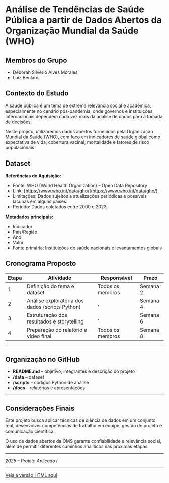 
# Análise de Tendências de Saúde Pública a partir de Dados Abertos da Organização Mundial da Saúde (WHO)

## Membros do Grupo  
- Déborah Silvério Alves Morales  
- Luiz Benlardi  

## Contexto do Estudo  
A saúde pública é um tema de extrema relevância social e acadêmica, especialmente no cenário pós-pandemia, onde governos e instituições internacionais dependem cada vez mais da análise de dados para a tomada de decisões.

Neste projeto, utilizaremos dados abertos fornecidos pela Organização Mundial da Saúde (WHO), com foco em indicadores de saúde global como expectativa de vida, cobertura vacinal, mortalidade e fatores de risco populacionais.

## Dataset  

**Referências de Aquisição:**  
- Fonte: WHO (World Health Organization) – Open Data Repository  
- Link: [https://www.who.int/data/gho/](https://www.who.int/data/gho/)  
- Limitações: Dados sujeitos a atualizações periódicas e possíveis lacunas em alguns países.  
- Período: Dados coletados entre 2000 e 2023.  

**Metadados principais:**  
- Indicador  
- País/Região  
- Ano  
- Valor  
- Fonte primária: Instituições de saúde nacionais e levantamentos globais  

## Cronograma Proposto  


| Etapa | Atividade                                  | Responsável        | Prazo     |
|-------|---------------------------------------------|-------------------|-----------|
| 1     | Definição do tema e dataset                 | Todos os membros  | Semana 2  |
| 2     | Análise exploratória dos dados (scripts Python) | . | Semana 4  |
| 3     | Estruturação dos resultados e storytelling  | . | Semana 6  |
| 4     | Preparação do relatório e vídeo final       | Todos os membros  | Semana 8  |

---

## Organização no GitHub  

- **README.md** – objetivo, integrantes e descrição do projeto  
- **/data** – dataset  
- **/scripts** – códigos Python de análise  
- **/docs** – relatórios e apresentações  

---

## Considerações Finais  

Este projeto busca aplicar técnicas de ciência de dados em um conjunto real, desenvolver competências de trabalho em equipe, gestão de projeto e comunicação científica.  

O uso de dados abertos da OMS garante confiabilidade e relevância social, além de permitir diferentes caminhos analíticos nas próximas etapas.  

---

*2025 – Projeto Aplicado I*

---

[Veja a versão HTML aqui](https://httpsdebs.github.io/Projeto_Aplicado_I/projetoaplicadoI.html)

